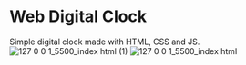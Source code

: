 # Web Digital Clock
 Simple digital clock made with HTML, CSS and JS.
![127 0 0 1_5500_index html (1)](https://user-images.githubusercontent.com/100738882/232175606-b08663ef-4344-41f4-a70c-b2517f21bd10.png)
![127 0 0 1_5500_index html](https://user-images.githubusercontent.com/100738882/232175611-9f914c8c-5453-4c5f-8052-a36d8fa05865.png)
